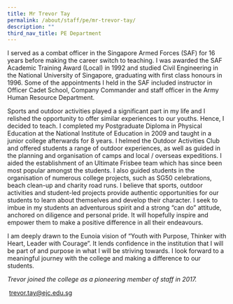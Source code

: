 ```yaml
---
title: Mr Trevor Tay
permalink: /about/staff/pe/mr-trevor-tay/
description: ""
third_nav_title: PE Department
---
```



I served as a combat officer in the Singapore Armed Forces (SAF) for 16 years before making the career switch to teaching. I was awarded the SAF Academic Training Award (Local) in 1992 and studied Civil Engineering in the National University of Singapore, graduating with first class honours in 1996. Some of the appointments I held in the SAF included instructor in Officer Cadet School, Company Commander and staff officer in the Army Human Resource Department.

Sports and outdoor activities played a significant part in my life and I relished the opportunity to offer similar experiences to our youths. Hence, I decided to teach. I completed my Postgraduate Diploma in Physical Education at the National Institute of Education in 2009 and taught in a junior college afterwards for 8 years. I helmed the Outdoor Activities Club and offered students a range of outdoor experiences, as well as guided in the planning and organisation of camps and local / overseas expeditions. I aided the establishment of an Ultimate Frisbee team which has since been most popular amongst the students. I also guided students in the organisation of numerous college projects, such as SG50 celebrations, beach clean-up and charity road runs. I believe that sports, outdoor activities and student-led projects provide authentic opportunities for our students to learn about themselves and develop their character. I seek to imbue in my students an adventurous spirit and a strong “can do” attitude, anchored on diligence and personal pride. It will hopefully inspire and empower them to make a positive difference in all their endeavours.

I am deeply drawn to the Eunoia vision of “Youth with Purpose, Thinker with Heart, Leader with Courage”. It lends confidence in the institution that I will be part of and purpose in what I will be striving towards. I look forward to a meaningful journey with the college and making a difference to our students.

_Trevor joined the college as a pioneering member of staff in 2017._

 [trevor.tay@ejc.edu.sg](mailto:trevor.tay@ejc.edu.sg)